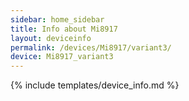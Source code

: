 ```yaml
---
sidebar: home_sidebar
title: Info about Mi8917
layout: deviceinfo
permalink: /devices/Mi8917/variant3/
device: Mi8917_variant3
---
```

{% include templates/device_info.md %}
